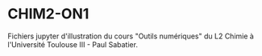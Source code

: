 # CHIM2-ON1

Fichiers jupyter d'illustration du cours "Outils numériques" du L2 Chimie à l'Université Toulouse III - Paul Sabatier. 

